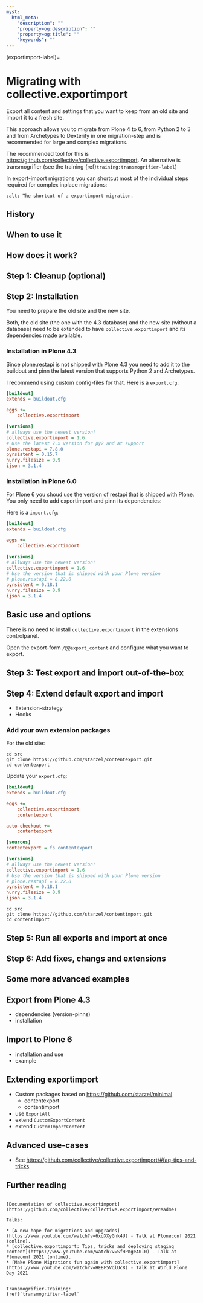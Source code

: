 ```yaml
---
myst:
  html_meta:
    "description": ""
    "property=og:description": ""
    "property=og:title": ""
    "keywords": ""
---
```


(exportimport-label)=

# Migrating with collective.exportimport

Export all content and settings that you want to keep from an old site and import it to a fresh site.

This approach allows you to migrate from Plone 4 to 6, from Python 2 to 3 and from Archetypes to Dexterity in one migration-step and is recommended for large and complex migrations.

The recommended tool for this is https://github.com/collective/collective.exportimport. An alternative is transmogrifier (see the training {ref}`training:transmogrifier-label`)

In export-import migrations you can shortcut most of the individual steps required for complex inplace migrations:

```{image} _static/exportimport-migration.png
:alt: The shortcut of a exportimport-migration.
```

## History

## When to use it


## How does it work?


## Step 1: Cleanup (optional)


## Step 2: Installation

You need to prepare the old site and the new site.

Both, the old site (the one with the 4.3 database) and the new site (without a database) need to be extended to have `collective.exportimport` and its dependencies made available.

### Installation in Plone 4.3

Since plone.restapi is not shipped with Plone 4.3 you need to add it to the buildout and pinn the latest version that supports Python 2 and Archetypes.

I recommend using custom config-files for that. Here is a `export.cfg`:

```ini
[buildout]
extends = buildout.cfg

eggs +=
    collective.exportimport

[versions]
# allways use the newest version!
collective.exportimport = 1.6
# Use the latest 7.x version for py2 and at support
plone.restapi = 7.8.0
pyrsistent = 0.15.7
hurry.filesize = 0.9
ijson = 3.1.4
```

### Installation in Plone 6.0

For Plone 6 you shoud use the version of restapi that is shipped with Plone.
You only need to add exportimport and pinn its dependencies:

Here is a `import.cfg`:

```ini
[buildout]
extends = buildout.cfg

eggs +=
    collective.exportimport

[versions]
# allways use the newest version!
collective.exportimport = 1.6
# Use the version that is shipped with your Plone version
# plone.restapi = 8.22.0
pyrsistent = 0.18.1
hurry.filesize = 0.9
ijson = 3.1.4
```


## Basic use and options

There is no need to install `collective.exportimport` in the extensions controlpanel.

Open the export-form `/@@export_content` and configure what you want to export.

## Step 3: Test export and import out-of-the-box



## Step 4: Extend default export and import

* Extension-strategy
* Hooks

### Add your own extension packages

For the old site:

```console
cd src
git clone https://github.com/starzel/contentexport.git
cd contentexport
```

Update your `export.cfg`:

```ini
[buildout]
extends = buildout.cfg

eggs +=
    collective.exportimport
    contentexport

auto-checkout +=
    contentexport

[sources]
contentexport = fs contentexport

[versions]
# allways use the newest version!
collective.exportimport = 1.6
# Use the version that is shipped with your Plone version
# plone.restapi = 8.22.0
pyrsistent = 0.18.1
hurry.filesize = 0.9
ijson = 3.1.4
```






```console
cd src
git clone https://github.com/starzel/contentimport.git
cd contentimport
```



## Step 5: Run all exports and import at once


## Step 6: Add fixes, changs and extensions


## Some more advanced examples


## Export from Plone 4.3

* dependencies (version-pinns)
* installation

## Import to Plone 6

* installation and use
* example

## Extending exportimport

* Custom packages based on https://github.com/starzel/minimal
  * contentexport
  * contentimport
* use `ExportAll`
* extend `CustomExportContent`
* extend `CustomImportContent`

## Advanced use-cases

* See https://github.com/collective/collective.exportimport/#faq-tips-and-tricks


## Further reading

```{seealso}

[Documentation of collective.exportimport](https://github.com/collective/collective.exportimport/#readme)

Talks:

* [A new hope for migrations and upgrades](https://www.youtube.com/watch?v=6xoXXyGnk4U) - Talk at Ploneconf 2021 (online).
* [collective.exportimport: Tips, tricks and deploying staging content](https://www.youtube.com/watch?v=SfHPKgeA0I0) - Talk at Ploneconf 2021 (online).
* [Make Plone Migrations fun again with collective.exportimport](https://www.youtube.com/watch?v=HEBF5VqlUc8) - Talk at World Plone Day 2021


Transmogrifier-Training:
{ref}`transmogrifier-label`

```
